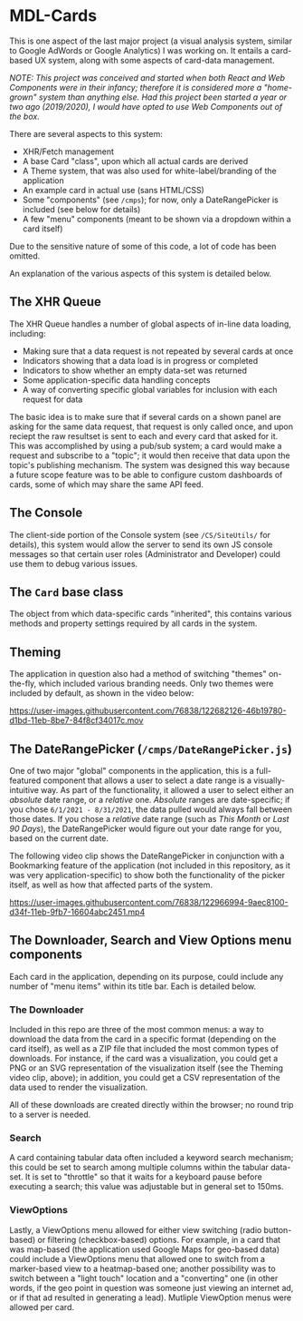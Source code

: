 # MDL-Cards
This is one aspect of the last major project (a visual analysis system, similar to Google AdWords or Google
Analytics) I was working on. It entails a card-based UX system, along with some aspects of card-data management.

_NOTE: This project was conceived and started when both React and Web Components were in their infancy; therefore
it is considered more a "home-grown" system than anything else. Had this project been started a year or two ago
(2019/2020), I would have opted to use Web Components out of the box._

There are several aspects to this system:
* XHR/Fetch management
* A base Card "class", upon which all actual cards are derived
* A Theme system, that was also used for white-label/branding of the application
* An example card in actual use (sans HTML/CSS)
* Some "components" (see `/cmps`); for now, only a DateRangePicker is included (see below for details)
* A few "menu" components (meant to be shown via a dropdown within a card itself)

Due to the sensitive nature of some of this code, a lot of code has been omitted.

An explanation of the various aspects of this system is detailed below.

## The XHR Queue
The XHR Queue handles a number of global aspects of in-line data loading, including:
* Making sure that a data request is not repeated by several cards at once
* Indicators showing that a data load is in progress or completed
* Indicators to show whether an empty data-set was returned
* Some application-specific data handling concepts
* A way of converting specific global variables for inclusion with each request for data

The basic idea is to make sure that if several cards on a shown panel are asking for the same data
request, that request is only called once, and upon reciept the raw resultset is sent to each and 
every card that asked for it. This was accomplished by using a pub/sub system; a card would make a request
and subscribe to a "topic"; it would then receive that data upon the topic's publishing mechanism. The
system was designed this way because a future scope feature was to be able to configure custom dashboards
of cards, some of which may share the same API feed.

## The Console
The client-side portion of the Console system (see `/CS/SiteUtils/` for details), this system would allow
the server to send its own JS console messages so that certain user roles (Administrator and Developer) could
use them to debug various issues.

## The `Card` base class
The object from which data-specific cards "inherited", this contains various methods and property settings 
required by all cards in the system.

## Theming
The application in question also had a method of switching "themes" on-the-fly, which included various branding
needs. Only two themes were included by default, as shown in the video below:

https://user-images.githubusercontent.com/76838/122682126-46b19780-d1bd-11eb-8be7-84f8cf34017c.mov

## The DateRangePicker (`/cmps/DateRangePicker.js`)
One of two major "global" components in the application, this is a full-featured component that allows a user
to select a date range is a visually-intuitive way. As part of the functionality, it allowed a user to select either
an _absolute_ date range, or a _relative_ one. _Absolute_ ranges are date-specific; if you chose `6/1/2021 - 8/31/2021`,
the data pulled would always fall between those dates. If you chose a _relative_ date range (such as *This Month* or
*Last 90 Days*), the DateRangePicker would figure out your date range for you, based on the current date.

The following video clip shows the DateRangePicker in conjunction with a Bookmarking feature of the application (not included
in this repository, as it was very application-specific) to show both the functionality of the picker itself, as well as 
how that affected parts of the system.

https://user-images.githubusercontent.com/76838/122966994-9aec8100-d34f-11eb-9fb7-16604abc2451.mp4

## The Downloader, Search and View Options menu components
Each card in the application, depending on its purpose, could include any number of "menu items" within its title bar.
Each is detailed below.

### The Downloader
Included in this repo are three of the most common menus: a way to download the data from the card in a specific format
(depending on the card itself), as well as a ZIP file that included the most common types of downloads. For instance, if
the card was a visualization, you could get a PNG or an SVG representation of the visualization itself (see the Theming
video clip, above); in addition, you could get a CSV representation of the data used to render the visualization.

All of these downloads are created directly within the browser; no round trip to a server is needed.

### Search
A card containing tabular data often included a keyword search mechanism; this could be set to search among multiple
columns within the tabular data-set. It is set to "throttle" so that it waits for a keyboard pause before executing a
search; this value was adjustable but in general set to 150ms.

### ViewOptions
Lastly, a ViewOptions menu allowed for either view switching (radio button-based) or filtering (checkbox-based) options.
For example, in a card that was map-based (the application used Google Maps for geo-based data) could include a ViewOptions
menu that allowed one to switch from a marker-based view to a heatmap-based one; another possibility was to switch between
a "light touch" location and a "converting" one (in other words, if the geo point in question was someone just viewing an
internet ad, or if that ad resulted in generating a lead). Mutliple ViewOption menus were allowed per card.

